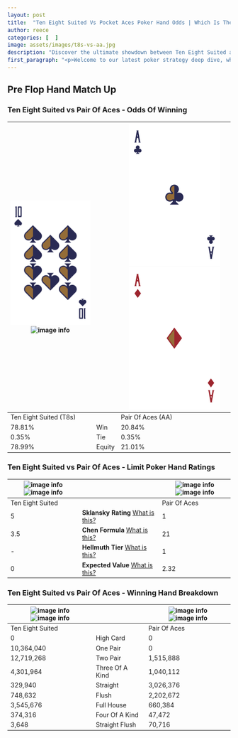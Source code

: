 ```yaml
---
layout: post
title:  "Ten Eight Suited Vs Pocket Aces Poker Hand Odds | Which Is The Better Hand In Poker? A Complete Guide"
author: reece
categories: [  ]
image: assets/images/t8s-vs-aa.jpg
description: "Discover the ultimate showdown between Ten Eight Suited and Pair Of Aces in poker! Uncover the odds, strategies, and scenarios where one hand triumphs over the other. Get ready to up your poker game with this thrilling analysis."
first_paragraph: "<p>Welcome to our latest poker strategy deep dive, where we're pitting two distinct hands against each other in a high-stakes showdown: Ten Eight Suited vs Pair Of Aces.</p><p>In the dynamic world of poker, every decision counts, and knowing which hand holds the upper hand is key to your success at the table.</p><p>In this article, we'll dissect these two hands, explore the scenarios where one dominates the other, and equip you with the knowledge to make strategic choices that can tip the odds in your favor.</p><p>Get ready to unravel the intriguing dynamics of these poker hands and elevate your game to new heights.</p>"
---
```




[comment]: # (sp0)

## Pre Flop Hand Match Up

<div class="table hand-ratings" markdown="1"> 



### Ten Eight Suited vs Pair Of Aces - Odds Of Winning


    
| ![image info](assets/images/hand1/t.png) ![image info](assets/images/hand1/8s.png) |  | ![image info](assets/images/hand2/a.png) ![image info](assets/images/hand2/ao.png) |
| -------- | -------- | -------- |
| Ten Eight Suited (T8s) |  | Pair Of Aces (AA) |
| 78.81% | Win | 20.84% |
| 0.35% | Tie | 0.35% |
| 78.99% | Equity | 21.01% |




[comment]: # (sp1)



### Ten Eight Suited vs Pair Of Aces - Limit Poker Hand Ratings


    
| ![image info](https://www.riverpairs.com/assets/images/hand1/t.png) ![image info](https://www.riverpairs.com/assets/images/hand1/8s.png) |  | ![image info](https://www.riverpairs.com/assets/images/hand2/a.png) ![image info](https://www.riverpairs.com/assets/images/hand2/ao.png) |
| -------- | -------- | -------- |
| Ten Eight Suited |  | Pair Of Aces |
| 5 | **Sklansky Rating** [What is this?](/sklansky-rating-explained) | 1 |
| 3.5 | **Chen Formula** [What is this?](/chen-formula-explained) | 21 |
| - | **Hellmuth Tier** [What is this?](/Hellmuth-tier-explained) | 1 |
| 0 | **Expected Value** [What is this?](/expected-value-explained) | 2.32 |




[comment]: # (sp2)



### Ten Eight Suited vs Pair Of Aces - Winning Hand Breakdown


    
| ![image info](https://www.riverpairs.com/assets/images/hand1/t.png) ![image info](https://www.riverpairs.com/assets/images/hand1/8s.png) |  | ![image info](https://www.riverpairs.com/assets/images/hand2/a.png) ![image info](https://www.riverpairs.com/assets/images/hand2/ao.png) |
| -------- | -------- | -------- |
| Ten Eight Suited |  | Pair Of Aces |
| 0 | High Card | 0 |
| 10,364,040 | One Pair | 0 |
| 12,719,268 | Two Pair | 1,515,888 |
| 4,301,964 | Three Of A Kind | 1,040,112 |
| 329,940 | Straight | 3,026,376 |
| 748,632 | Flush | 2,202,672 |
| 3,545,676 | Full House | 660,384 |
| 374,316 | Four Of A Kind | 47,472 |
| 3,648 | Straight Flush | 70,716 |




[comment]: # (sp3)



</div>

[comment]: # (sp4)



[comment]: # (sp5)

